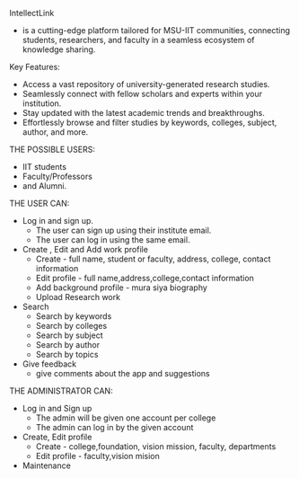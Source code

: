 IntellectLink
-  is a cutting-edge platform tailored for MSU-IIT communities, connecting students, researchers, and faculty in a seamless ecosystem of knowledge sharing. 


Key Features:
- Access a vast repository of university-generated research studies.
- Seamlessly connect with fellow scholars and experts within your institution.
- Stay updated with the latest academic trends and breakthroughs.
- Effortlessly browse and filter studies by keywords, colleges, subject, author, and more.  


THE POSSIBLE USERS:
- IIT students
- Faculty/Professors
- and Alumni.


THE USER CAN:
- Log in and sign up.
  - The user can sign up using their institute email.
  - The user can log in using the same email.
- Create , Edit and Add work profile
  - Create - full name, student or faculty, address, college, contact information
  - Edit profile - full name,address,college,contact information
  - Add background profile - mura siya biography
  - Upload Research work
- Search
  - Search by keywords
  - Search by colleges
  - Search by subject
  - Search by author
  - Search by topics
- Give feedback
  - give comments about the app and suggestions 


THE ADMINISTRATOR CAN:
- Log in and Sign up
  - The admin will be given one account per college
  - The admin can log in by the given account
- Create, Edit profile
  - Create - college,foundation, vision mission, faculty, departments
  - Edit profile - faculty,vision mision
- Maintenance

